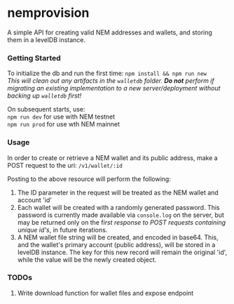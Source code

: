 # nemprovision
A simple API for creating valid NEM addresses and wallets, and storing them in a levelDB instance.

### Getting Started

To initialize the db and run the first time: `npm install && npm run new`  
*This will clean out any artifacts in the `walletdb` folder. **Do not** perform if migrating an existing implementation to a new server/deployment without backing up `walletdb` first!*

On subsequent starts, use:     
`npm run dev` for use with NEM testnet  
`npm run prod` for use wth NEM mainnet


### Usage

In order to create or retrieve a NEM wallet and its public address, make a POST request to the uri: `/v1/wallet/:id`

Posting to the above resource will perform the following:
1. The ID parameter in the request will be treated as the NEM wallet and account 'id'
2. Each wallet will be created with a randomly generated password. This password is currently made available via `console.log` on the server, but may be returned only on the f*irst response to POST requests containing unique id's*, in future iterations.
3. A NEM wallet file string will be created, and encoded in base64. This, and the wallet's primary account (public address), will be stored in a levelDB instance. The key for this new record will remain the original 'id', while the value will be the newly created object.

### TODOs
1. Write download function for wallet files and expose endpoint